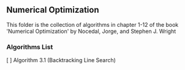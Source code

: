 ## Numerical Optimization
This folder is the collection of algorithms in chapter 1-12 of the book 'Numerical Optimization' by Nocedal, Jorge, and Stephen J. Wright


### Algorithms List
[ ] Algorithm 3.1 (Backtracking Line Search)